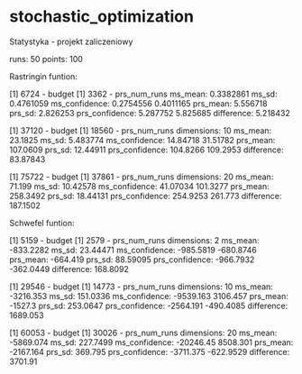 # stochastic_optimization
Statystyka - projekt zaliczeniowy

runs: 50 
points: 100 

Rastringin funtion:

[1] 6724 - budget
[1] 3362 - prs_num_runs
ms_mean: 0.3382861
ms_sd: 0.4761059
ms_confidence: 0.2754556 0.4011165
prs_mean: 5.556718
prs_sd: 2.826253
prs_confidence: 5.287752 5.825685
difference: 5.218432

[1] 37120 - budget
[1] 18560  - prs_num_runs
dimensions: 10 
ms_mean: 23.1825
ms_sd: 5.483774
ms_confidence: 14.84718 31.51782
prs_mean: 107.0609
prs_sd: 12.44911
prs_confidence: 104.8266 109.2953
difference: 83.87843

[1] 75722 - budget
[1] 37861  - prs_num_runs
dimensions: 20 
ms_mean: 71.199
ms_sd: 10.42578
ms_confidence: 41.07034 101.3277
prs_mean: 258.3492
prs_sd: 18.44131
prs_confidence: 254.9253 261.773
difference: 187.1502

Schwefel funtion:

[1] 5159 - budget
[1] 2579 - prs_num_runs
dimensions: 2 
ms_mean: -833.2282
ms_sd: 23.44471
ms_confidence: -985.5819 -680.8746
prs_mean: -664.419
prs_sd: 88.59095
prs_confidence: -966.7932 -362.0449
difference: 168.8092

[1] 29546 - budget
[1] 14773 - prs_num_runs
dimensions: 10 
ms_mean: -3216.353
ms_sd: 151.0336
ms_confidence: -9539.163 3106.457
prs_mean: -1527.3
prs_sd: 253.0647
prs_confidence: -2564.191 -490.4085
difference: 1689.053 

[1] 60053 - budget
[1] 30026 - prs_num_runs
dimensions: 20 
ms_mean: -5869.074
ms_sd: 227.7499
ms_confidence: -20246.45 8508.301
prs_mean: -2167.164
prs_sd: 369.795
prs_confidence: -3711.375 -622.9529
difference: 3701.91